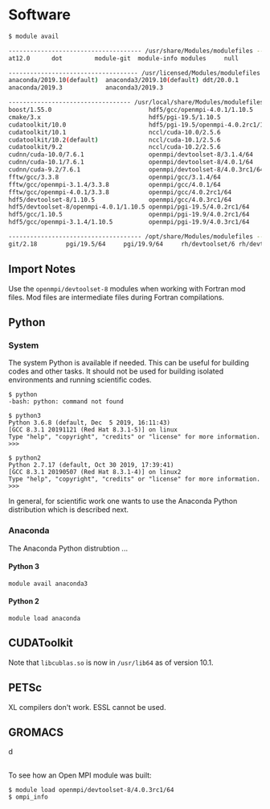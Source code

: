 # Software

```bash
$ module avail

------------------------------------- /usr/share/Modules/modulefiles --------------------------------------
at12.0      dot         module-git  module-info modules     null        use.own

------------------------------------ /usr/licensed/Modules/modulefiles ------------------------------------
anaconda/2019.10(default)  anaconda3/2019.10(default) ddt/20.0.1
anaconda/2019.3            anaconda3/2019.3

---------------------------------- /usr/local/share/Modules/modulefiles -----------------------------------
boost/1.55.0                           hdf5/gcc/openmpi-4.0.1/1.10.5
cmake/3.x                              hdf5/pgi-19.5/1.10.5
cudatoolkit/10.0                       hdf5/pgi-19.5/openmpi-4.0.2rc1/1.10.5
cudatoolkit/10.1                       nccl/cuda-10.0/2.5.6
cudatoolkit/10.2(default)              nccl/cuda-10.1/2.5.6
cudatoolkit/9.2                        nccl/cuda-10.2/2.5.6
cudnn/cuda-10.0/7.6.1                  openmpi/devtoolset-8/3.1.4/64
cudnn/cuda-10.1/7.6.1                  openmpi/devtoolset-8/4.0.1/64
cudnn/cuda-9.2/7.6.1                   openmpi/devtoolset-8/4.0.3rc1/64
fftw/gcc/3.3.8                         openmpi/gcc/3.1.4/64
fftw/gcc/openmpi-3.1.4/3.3.8           openmpi/gcc/4.0.1/64
fftw/gcc/openmpi-4.0.1/3.3.8           openmpi/gcc/4.0.2rc1/64
hdf5/devtoolset-8/1.10.5               openmpi/gcc/4.0.3rc1/64
hdf5/devtoolset-8/openmpi-4.0.1/1.10.5 openmpi/pgi-19.5/4.0.2rc1/64
hdf5/gcc/1.10.5                        openmpi/pgi-19.9/4.0.2rc1/64
hdf5/gcc/openmpi-3.1.4/1.10.5          openmpi/pgi-19.9/4.0.3rc1/64

------------------------------------- /opt/share/Modules/modulefiles --------------------------------------
git/2.18        pgi/19.5/64     pgi/19.9/64     rh/devtoolset/6 rh/devtoolset/7 rh/devtoolset/8
```

## Import Notes

Use the `openmpi/devtoolset-8` modules when working with Fortran mod files. Mod files are intermediate files during Fortran
compilations.

## Python

### System

The system Python is available if needed. This can be useful for building codes and other tasks. It should not be used for building isolated environments and running scientific codes.

```
$ python
-bash: python: command not found

$ python3
Python 3.6.8 (default, Dec  5 2019, 16:11:43) 
[GCC 8.3.1 20191121 (Red Hat 8.3.1-5)] on linux
Type "help", "copyright", "credits" or "license" for more information.
>>>

$ python2
Python 2.7.17 (default, Oct 30 2019, 17:39:41) 
[GCC 8.3.1 20190507 (Red Hat 8.3.1-4)] on linux2
Type "help", "copyright", "credits" or "license" for more information.
>>>
```

In general, for scientific work one wants to use the Anaconda Python distribution which is described next.

### Anaconda

The Anaconda Python distrubtion ...

#### Python 3

```
module avail anaconda3
```

#### Python 2

```
module load anaconda
```


## CUDAToolkit

Note that `libcublas.so` is now in `/usr/lib64` as of version 10.1.

## PETSc

XL compilers don't work. ESSL cannot be used.

## GROMACS

d

##

To see how an Open MPI module was built:

```
$ module load openmpi/devtoolset-8/4.0.3rc1/64
$ ompi_info
```

